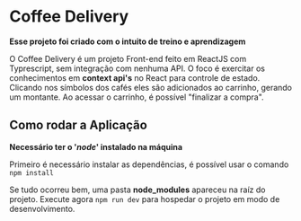 # Coffee Delivery

**Esse projeto foi criado com o intuito de treino e aprendizagem**

O Coffee Delivery é um projeto Front-end feito em ReactJS com Typrescript, sem integração com nenhuma API. O foco é exercitar os conhecimentos em **context api's** no React para controle de estado. Clicando nos símbolos dos cafés eles são adicionados ao carrinho, gerando um montante. Ao acessar o carrinho, é possível "finalizar a compra".

## Como rodar a Aplicação

**Necessário ter o '*node*' instalado na máquina**

Primeiro é necessário instalar as dependências, é possível usar o comando `npm install`

Se tudo ocorreu bem, uma pasta **node_modules** apareceu na raíz do projeto. Execute agora `npm run dev` para hospedar o projeto em modo de desenvolvimento.
